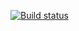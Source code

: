 [![Build status](https://ci.appveyor.com/api/projects/status/o2apak0l9kiv3l5l?svg=true)](https://ci.appveyor.com/project/Kate-IQA/selenide)